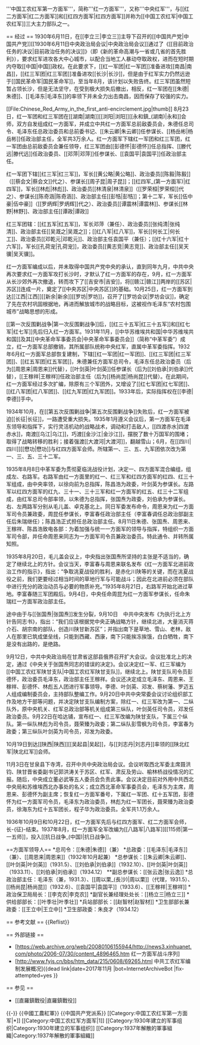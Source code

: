 '''中国工农红军第一方面军'''，简称'''红一方面军'''，又称'''中央红军'''，与[[红二方面军|红二方面军]]和[[红四方面军|红四方面军]]并称为[[中国工农红军|中国工农红军]]三大主力部队之一。

== 经过 ==
1930年6月11日，在[[李立三|李立三]]主导下召开的[[中国共产党|中国共产党]][[1930年6月11日中央政治局会议|中央政治局会议]]通过了《[[目前政治任务的决议|目前政治任务的决议]]》（即《新的革命高潮与一省或几省的首先胜利》），要求红军进攻各大中心城市，以配合当地工人暴动夺取政权，进而在短时期内夺取[[中国|中国]]政权。在此要求下，[[红一军团|红一军团]]准备进攻[[南昌|南昌]]，[[红三军团|红三军团]]准备进攻[[长沙|长沙]]，但是由于红军实力仍然远逊于[[国民革命军|国民革命军]]，至当年8月，该计划以失败告终。红三军团虽然短暂占领长沙，但是无法坚守，在受到极大损失后撤出，相反，红一军团在[[朱德|朱德]]、[[毛泽东|毛泽东]]的率领下并未全力出击南昌，因而保存了较强的实力。

[[File:Chinese_Red_Army_in_the_first_anti-encirclement.jpg|thumb]]
8月23日，红一军团和红三军团在[[湖南|湖南]][[浏阳|浏阳]][[永和鎮_(湖南)|永和]]会师，双方自发组成红一方面军，并成立中共红一方面军总前敌委员会，朱德任总司令、毛泽东任总政治委员和总前委书记、[[朱云卿|朱云卿]]任参谋长、[[杨岳彬|杨岳彬]]任政治部主任，全军共3万余人。红一方面军下辖红一军团和红三军团，红一军团由总前敌委员会兼任领导，红三军团由[[彭德怀|彭德怀]]任总指挥、[[滕代远|滕代远]]任政治委员、[[邓萍|邓萍]]任参谋长、[[袁国平|袁国平]]任政治部主任。

红一军团下辖[[红三军|红三军]]，军长[[黄公略|黄公略]]、政治委员[[陈毅|陈毅]]（[[蔡会文|蔡会文]]代之）、参谋长[[周子昆|周子昆]]；[[红四军_(第一方面军)|红四军]]，军长[[林彪|林彪]]、政治委员[[林清泉|林清泉]]（[[罗荣桓|罗荣桓]]代之）、参谋长[[陈奇涵|陈奇涵]]、政治部主任[[彭牿|彭牿]]；第十二军，军长[[伍中豪|伍中豪]]（[[罗炳辉|罗炳辉]]代之）、政治委员[[谭震林|谭震林]]、参谋长[[林野|林野]]、政治部主任[[谭政|谭政]]

红三军团辖：[[红五军|红五军]]，军长邓萍（兼任）、政治委员[[张纯清|张纯清]]、政治部主任[[吴溉之|吴溉之]]；[[红八军|红八军]]，军长[[何长工|何长工]]、政治委员[[邓乾元|邓乾元]]、政治部主任袁国平（兼任）；[[红十六军|红十六军]]，军长[[孔荷宠|孔荷宠]]，政治委员[[黄志竞|黄志竞]]、政治部主任[[吴天骥|吴天骥]]。

红一方面军编成以后，并未取得中国共产党中央的承认，直到同年九月，中共中央再次要求红一方面军攻打长沙时，才默认了红一方面军的存在，9月，红一方面军从长沙郊外再次撤退，转而攻下了[[吉安市|吉安]]，将[[赣江|赣江]]两岸的[[苏区|苏区]]连成一片，奠定了[[中央苏区|中央苏区]]的基础。10月25日，红一方面军到达[[江西|江西]][[新余|新余]][[罗坊|罗坊]]，召开了[[罗坊会议|罗坊会议]]，确定了先在农村巩固根据地，再进而解放城市的战略目标，这被视作毛泽东“农村包围城市”战略思想的形成。

[[第一次反围剿战争|第一次反围剿战争]]后，[[红三十五军|红三十五军]]和[[红七军|红七军]]先后归入红一方面军。1931年11月，[[中华苏维埃共和国|中华苏维埃共和国]]及其[[中央革命军事委员会|中央革命军事委员会]]（简称“中革军委”）成立，红一方面军总部撤销，其所属部队统称中央红军，直属中革军委指挥。1932年6月红一方面军总部恢复建制，下辖[[红一军团|红一军团]]、[[红三军团|红三军团]]、[[红五军团|红五军团]]，朱德兼任方面军总司令，毛泽东任总政治委员（后为[[周恩来|周恩来]]代替），[[叶剑英|叶剑英]]任参谋长（后为[[刘伯承|刘伯承]]代替），[[王稼祥|王稼祥]]任政治部主任（后为[[杨尚昆|杨尚昆]]代替）。在此期间，红一方面军经过多次扩编，除原有三个军团外，又增设了[[红七军团|红七军团]]、[[红八军团|红八军团]]、[[红九军团|红九军团]]。1933年后，实际指挥权在[[李德|李德]]手中。

1934年10月，在[[第五次反围剿战争|第五次反围剿战争]]失败后，红一方面军被迫[[长征|长征]]，一路遭受重大损失。1935年1月遵义会议后，第一方面军在毛泽东领导和指挥下，实行灵活机动的战略战术，调动和打击敌人，[[四渡赤水|四渡赤水]]，南渡[[乌江|乌江]]，巧渡[[金沙江|金沙江]]，摆脱了数十万国军的围堵；取得了战略转移的胜利；接着强渡[[大渡河|大渡河]]，翻越雪山；6月，在[[四川|四川]][[懋功|懋功]]与红四方面军会师。所辖第一、三、五、九军团依次改为第一、三、五、三十二军。 

1935年8月8日中革军委为贯彻夏临洮战役计划，决定一、四方面军混合编组，组成左、右路军。右路军由红一方面里的红一、红三军和红四方面军的红四、红三十军组成，由中央率领，以徐向前为总指挥，陈昌浩为政委，叶剑英为参谋长。左路军以红四方面军的红九、三十一、三十三军和红一方面军的红五、红三十二军组成，由红军总司令部率领，以朱德为总指挥，张国焘为政委，刘伯承为参谋长。右、左两路军分别从毛儿盖、卓克基北上。同日军委发布命令，周恩来为红一方面军司令员兼政委，周昆任参谋长，李富春任政治部主任（李富春调任总政治部副主任后朱瑞继任）；陈昌浩正式担任总政治部主任。8月11日朱德、张国焘、周恩来、王稼祥、陈昌浩致电各部：为着加强与统一一方面军的领导与指挥，特组织一方面军司令部，并任命周恩来同志为一方面军司令员兼政治委员。特此通令、并转所属知照。

1935年8月20日，毛儿盖会议上，中央指出张国焘所坚持的主张是不适当的，确定了继续北上的方针。会议当天，李富春与周恩来联名发布《红一方面军北进前政治工作的指示》，指出：“争取洮夏战役的胜利，是赤化川陕等的关键，而在洮夏战役之前，我们更要经过相当时间的草地行军与可能战斗；因此在北进前必须在部队中进行充分的政治动员与必要的物质补充。”1935年8月21日，右路军开始北进过草地。李富春随三军团殿后。9月4日，中央任命周昆为红一方面军参谋长，任命朱瑞红一方面军政治部主任。

途中由于与[[张国焘|张国焘]]发生分裂，9月10日　中共中央发布《为执行北上方针告同志书》，指出：“我们应该根据党中央正确战略方针，继续北进，大量消灭蒋介石、胡宗南的部队，创造川陕甘新苏区”；并指出南下是草地、雪山、老林，敌人在那里已筑成堡垒线，只能到西藏、西康，南下只能挨冻挨饿，白白牺牲，南下是没有出路的，是绝路。

9月12日，中共中央政治局在甘肃省这部县俄界召开扩大会议。会议批准北上的决定，通过《中央关于张国焘同志的错误的决定》。会议决定红一军、红三军编为[[中国工农红军陕甘支队|中国工农红军陕甘支队]]，继续北上。陕甘支队司令员彭德怀，政治委员毛泽东，政治部主任王稼祥。会议还决定成立毛泽东、周恩来、王稼祥、彭德怀、林彪五人团进行军事领导。李德、叶剑英、邓发、蔡树藩、罗迈五人组成编制委员会，主持部队整编工作。9月20日中共中央常委会议讨论组织部工作及地方干部等问题，并决定陕甘支队编制方案，除红一、红三军改为第一、二纵队外，原中央机关、红军总政治部等机关组成第三纵队，叶剑英任司令员，邓发任政治委员。9月22日在哈达铺，宣布红一、红三军改编为陕甘支队，下属三个纵队。第一纵队林彪为司令员，聂荣臻为政委；第二纵队彭雪枫为司令员，李富春为政委；第三纵队叶剑英为司令员，邓发为政委。

10月19日到达[[陕西|陕西]][[吴起县|吴起]]，与[[刘志丹|刘志丹]]率领的[[陕北红军|陕北红军]]会师。

11月3日在甘泉县下寺湾，召开中共中央政治局会议。会议听取西北军委主席聂洪钧、陕甘晋省委副书记郭洪涛关于苏区、红军、肃反及劳山、榆林桥战役情况的汇报。随后，中央成立董必武等五人委员会负责此事。会议决定目前对外用中共西北中央局和苏维埃西北办事处的名义；成立西北革命军事委员会，毛泽东为主席，周恩来、彭德怀为副主席；恢复红一方面军番号，下属红一军团、红十五军团，彭德怀为红一方面军司令员，毛泽东为政治委员，林彪为红一军团长，聂荣臻为政治委员，徐海东为红十五军团长，程子华为政治委员。全军共1.1万余人。

1936年10月9日和10月22日，红一方面军先后与红四方面军、红二方面军会师，长-{征}-结束。1937年8月，红一方面军全军改编为[[八路军|八路军]][[115师|第一一五师]]，投入[[抗日战争_(中国)|抗日战争]]。

==方面军领导人==
*总司令：[[朱德|朱德]]（兼）
*总政委：[[毛泽东|毛泽东]]（兼）、[[周恩来|周恩来]]（1932年10月起兼）
*总参谋长：[[朱云卿|朱云卿]]、[[叶剑英|叶剑英]]（1931.5）、[[刘伯承|刘伯承]]（1932.10）、[[叶剑英|叶剑英]]（1933.11）、[[刘伯承|刘伯承]]（1934.12）
**副总参谋长：[[张云逸|张云逸]]
*总政治部主任：毛泽东（兼，1931.3）、[[周以栗_(長沙)|周以栗]]（代理，1931.5）、[[杨尚昆|杨尚昆]]（1932.6）、[[袁国平|袁国平]]（1933.6）、[[王稼祥|王稼祥]]
*政治保卫局局长：[[李克农|李克农]]
*副官长兼经理处处长：[[杨立三|杨立三]]
*供给部部长：[[叶季壮|叶季壮]]
*兵站部部长：[[赵智材|赵智材]]
*卫生部部长兼政委：[[王立中|王立中]]
*卫生部政委：朱良才（1934.12）

== 参考文献 ==
{{Reflist}}

== 外部链接 ==
* [https://web.archive.org/web/20080106155944/http://news3.xinhuanet.com/photo/2006-07/30/content_4896465.htm 红一方面军战斗序列]
* [http://www.fyjs.cn/bbs/htm_data/215/0608/69265.html 中共工农红军编制发展概况]{{dead link|date=2017年11月 |bot=InternetArchiveBot |fix-attempted=yes }}

== 参见 ==
* [[直羅鎮戰役|直羅鎮戰役]]

{{-}}
{{中國工農紅軍}}
{{中国共产党派系}}
[[Category:中国工农红军第一方面军|*]]
[[Category:中国工农红军方面军|1]]
[[Category:1930年建立的军事组织|Category:1930年建立的军事组织]]
[[Category:1937年解散的軍事組織|Category:1937年解散的軍事組織]]